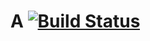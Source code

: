 # A  [![Build Status](https://travis-ci.org/corinnekrych/A.png)](https://travis-ci.org/corinnekrych/A)
